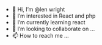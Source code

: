 - 👋 Hi, I’m @len wright
- 👀 I’m interested in React and php
- 🌱 I’m currently learning react
- 💞️ I’m looking to collaborate on ...
- 📫 How to reach me ...

<!---
lenwright53/lenwright53 is a ✨ special ✨ repository because its `README.md` (this file) appears on your GitHub profile.
You can click the Preview link to take a look at your changes.
--->
